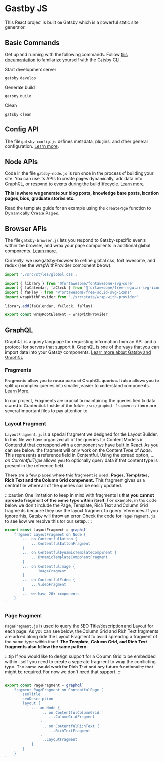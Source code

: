 # Gastby JS

This React project is built on [Gatsby](https://www.gatsbyjs.com/) which is a powerful static site generator.

## Basic Commands

Get up and running with the following commands. Follow [this documentation](https://www.gatsbyjs.com/docs/reference/gatsby-cli/) to familarize yourself with the Gatsby CLI.

Start development server
```
gatsby develop
```
Generate build
```
gatsby build
```
Clean 
```
gatsby clean
```

## Config API

The file `gatsby-config.js` defines metadata, plugins, and other general configuration. [Learn more](https://www.gatsbyjs.com/docs/reference/config-files/gatsby-config/).


## Node APIs

Code in the file `gatsby-node.js` is run once in the process of building your site. You can use its APIs to create pages dynamically, add data into GraphQL, or respond to events during the build lifecycle. [Learn more](https://www.gatsbyjs.com/docs/reference/config-files/gatsby-node/).

**This is where we generate our blog posts, knowledge base posts, location pages, bios, graduate stories etc.**

Read the template guide for an example using the `createPage` function to [Dynamically Create Pages](/Layout%20Builder/Templates#dynamically-create-pages).

## Browser APIs
The file `gatsby-browser.js` lets you respond to Gatsby-specific events within the browser, and wrap your page components in additional global components. [Learn more](https://www.gatsbyjs.com/docs/reference/config-files/gatsby-browser/).

Currently, we use gatsby-browser to define global css, font awesome, and redux (see the wrapWithProvider component below).

```jsx title="./gatsby-browser.js"
import './src/styles/global.css';

import { library } from '@fortawesome/fontawesome-svg-core'
import { faCalendar, faClock } from '@fortawesome/free-regular-svg-icons'
import { faPlay } from '@fortawesome/free-solid-svg-icons'
import wrapWithProvider from "./src/state/wrap-with-provider"

library.add(faCalendar, faClock, faPlay)

export const wrapRootElement = wrapWithProvider
```

## GraphQL

GraphQL is a query language for requesting information from an API, and a protocol for servers that support it. GraphQL is one of the ways that you can import data into your Gatsby components. [Learn more about Gatsby and GraphQL](https://www.gatsbyjs.com/docs/glossary/graphql/)

### Fragments

Fragments allow you to reuse parts of GraphQL queries. It also allows you to split up complex queries into smaller, easier to understand components. [Learn More.](https://www.gatsbyjs.com/docs/reference/graphql-data-layer/using-graphql-fragments/)

In our project, Fragments are crucial to maintaining the queries tied to data stored in Contentful. Inside of the folder `/src/graphql-fragments/` there are several important files to pay attention to.

### Layout Fragment

`LayoutFragment.js` is a special fragment we designed for the Layout Builder. In this file we have organized all of the queries for Content Models in Contentful that correspond with a component we have built in React. As you can see below, the fragment will only work on the Content Type of _Node_. This represents a reference field in Contentful. Using the spread option, ... _on_ _ContentfulType_ allows you to optionally query data if that content type is present in the reference field. 

There are a few places where this fragment is used: **Pages, Templates, Rich Text and the Column Grid component.**
This fragment gives us a central file where all of the queries can be easily updated.

:::caution
One limitation to keep in mind with fragments is that **you cannot spread a fragment of the same type within itself**. For example, in the code below we don't include the Page, Template, Rich Text and Column Grid fragments because they use the layout fragment to query references. If you ignore this, Gatsby will throw an error. Check the code for `PageFragment.js` to see how we resolve this for our setup.
:::

```jsx title="/src/graphql-fragments/LayoutFragment.js"
export const LayoutFragment = graphql`
    fragment LayoutFragment on Node {
        ... on ContentfulButton {
            ...ContentfulButtonFragment
        }
        ... on ContentfulDynamicTemplateComponent {
            ...DynamicTemplateComponentFragment
        }
        ... on ContentfulImage {
            ...ImageFragment
        }
        ... on ContentfulVideo {
            ...VideoFragment
        }
        ... we have 20+ components
    }
`
```

### Page Fragment

`PageFragment.js` is used to query the SEO Title/description and Layout for each page. As you can see below, the Column Grid and Rich Text fragments are added along side the Layout Fragment to avoid spreading a fragment of the same type within itself. **The Template, Column Grid, and Rich Text fragments also follow the same pattern.**

:::tip
If you would like to design support for a Column Grid to be embedded within itself you need to create a seperate fragment to wrap the conflicting type. The same would work for Rich Text and any future functionality that might be required. For now we don't need that support.
:::

```jsx title="/src/graphql-fragments/PageFragment.js"

export const PageFragment = graphql`
    fragment PageFragment on ContentfulPage {
        seoTitle
        seoDescription
        layout {
            ... on Node {
                ... on ContentfulColumnGrid {
                    ...ColumnGridFragment
                }
                ... on ContentfulRichText {
                    ...RichTextFragment
                }
                ...LayoutFragment
            }
        }
    }
`
```